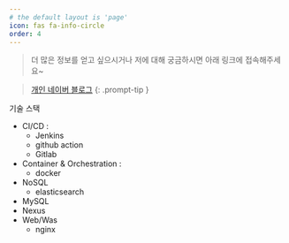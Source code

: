 ```yaml
---
# the default layout is 'page'
icon: fas fa-info-circle
order: 4
---
```


> 더 많은 정보를 얻고 싶으시거나 저에 대해 궁금하시면 아래 링크에 접속해주세요~

> [개인 네이버 블로그](https://blog.naver.com/y09255)
{: .prompt-tip }

기술 스택
- CI/CD : 
  - Jenkins
  - github action
  - Gitlab
- Container & Orchestration : 
  - docker
- NoSQL
  - elasticsearch
- MySQL
- Nexus
- Web/Was
  - nginx